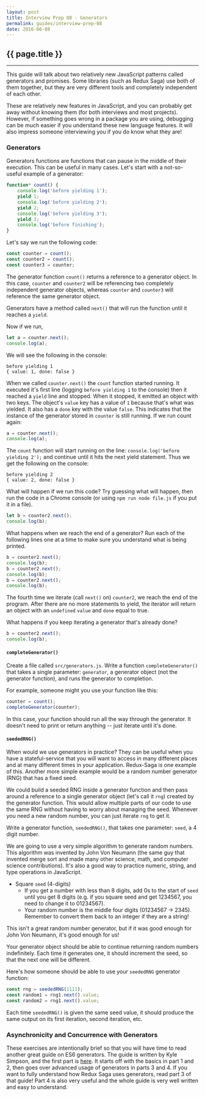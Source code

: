 ```yaml
---
layout: post
title: Interview Prep 08 - Generators
permalink: guides/interview-prep-08
date: 2016-06-08
---
```


## {{ page.title }}

<hr class="left" />

This guide will talk about two relatively new JavaScript patterns called generators and promises. Some libraries (such as Redux Saga) use both of them together, but they are very different tools and completely independent of each other.

These are relatively new features in JavaScript, and you can probably get away without knowing them (for both interviews and most projects). However, if something goes wrong in a package you are using, debugging can be much easier if you understand these new language features. It will also impress someone interviewing you if you do know what they are!

### Generators

Generators functions are functions that can pause in the middle of their execution. This can be useful in many cases. Let's start with a not-so-useful example of a generator:

```js
function* count() {
    console.log('before yielding 1');
    yield 1;
    console.log('before yielding 2');
    yield 2;
    console.log('before yielding 3');
    yield 3;
    console.log('before finishing');
}
```

Let's say we run the following code:

```js
const counter = count();
const counter2 = count();
const counter3 = counter;
```

The generator function `count()` returns a reference to a generator object. In this case, `counter` and `counter2` will be referencing two completely independent generator objects, whereas `counter` and `counter3` will reference the same generator object.

Generators have a method called `next()` that will run the function until it reaches a `yield`.

Now if we run,

```js
let a = counter.next();
console.log(a);
```

We will see the following in the console:

```
before yielding 1
{ value: 1, done: false }
```

When we called `counter.next()` the `count` function started running. It executed it's first line (logging `before yielding 1` to the console) then it reached a `yield` line and stopped. When it stopped, it emitted an object with two keys. The object's `value` key has a value of `1` because that's what was yielded. It also has a `done` key with the value `false`. This indicates that the instance of the generator stored in `counter`  is still running. If we run count again:

```js
a = counter.next();
console.log(a);
```

The `count` function will start running on the line: `console.log('before yielding 2');` and continue until it hits the next yield statement. Thus we get the following on the console:

```
before yielding 2
{ value: 2, done: false }
```

What will happen if we run this code? Try guessing what will happen, then run the code in a Chrome console (or using `npm run node file.js` if you put it in a file).

```js
let b = counter2.next();
console.log(b);
```

What happens when we reach the end of a generator? Run each of the following lines one at a time to make sure you understand what is being printed.

```js
b = counter2.next();
console.log(b);
b = counter2.next();
console.log(b);
b = counter2.next();
console.log(b);
```

The fourth time we iterate (call `next()` on) `counter2`, we reach the end of the program. After there are no more statements to yield, the iterator will return an object with an `undefined` `value` and `done` equal to true.

What happens if you keep iterating a generator that's already done?

```js
b = counter2.next();
console.log(b);
```

#### `completeGenerator()`

Create a file called `src/generators.js`. Write a function `completeGenerator()` that takes a single parameter: `generator`, a generator object (not the generator function), and runs the generator to completion.

For example, someone might you use your function like this:

```js
counter = count();
completeGenerator(counter);
```

In this case, your function should run all the way through the generator. It doesn't need to print or return anything -- just iterate until it's done.

#### `seededRNG()`

When would we use generators in practice? They can be useful when you have a stateful-service that you will want to access in many different places and at many different times in your application. Redux-Saga is one example of this. Another more simple example would be a random number generator (RNG) that has a fixed seed.

We could build a seeded RNG inside a generator function and then pass around a reference to a single generator object (let's call it `rng`) created by the generator function. This would allow multiple parts of our code to use the same RNG without having to worry about managing the seed. Whenever you need a new random number, you can just iterate `rng` to get it.

Write a generator function, `seededRNG()`, that takes one parameter: `seed`, a 4 digit number.

We are going to use a very simple algorithm to generate random numbers. This algorithm was invented by John Von Neumann (the same guy that invented merge sort and made many other science, math, and computer science contributions). It's also a good way to practice numeric, string, and type operations in JavaScript.

- Square `seed` (4-digits)
    - If you get a number with less than 8 digits, add 0s to the start of `seed` until you get 8 digits (e.g. if you square seed and get 1234567, you need to change it to 01234567).
    - Your random number is the middle four digits (01234567 -> 2345). Remember to convert them back to an integer if they are a string!

This isn't a great random number generator, but if it was good enough for John Von Neumann, it's good enough for us!

Your generator object should be able to continue returning random numbers indefinitely. Each time it generates one, it should increment the seed, so that the next one will be different.

Here's how someone should be able to use your `seededRNG` generator function:

```js
const rng = seededRNG(1111);
const random1 = rng1.next().value;
const random2 = rng1.next().value;
```

Each time `seededRNG()` is given the same seed value, it should produce the same output on its first iteration, second iteration, etc.

### Asynchronicity and Concurrence with Generators

These exercises are intentionally brief so that you will have time to read another great guide on ES6 generators. The guide is written by Kyle Simpson, and the first part is [here](https://davidwalsh.name/es6-generators). It starts off with the basics in part 1 and 2, then goes over advanced usage of generators in parts 3 and 4. If you want to fully understand how Redux Saga uses generators, read part 3 of that guide! Part 4 is also very useful and the whole guide is very well written and easy to understand.
